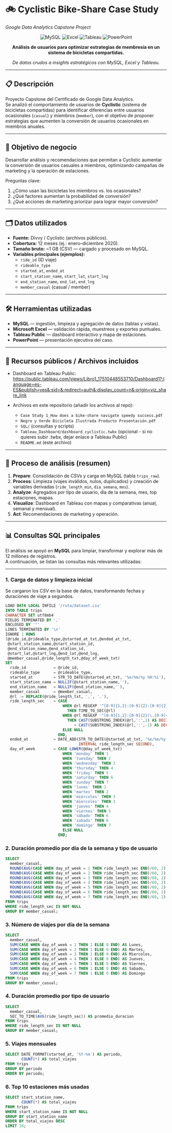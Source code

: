 # 🚲 Cyclistic Bike-Share Case Study  
*Google Data Analytics Capstone Project*  

<div align="center">

![MySQL](https://img.shields.io/badge/MySQL-4479A1?logo=mysql&logoColor=white)
![Excel](https://img.shields.io/badge/Excel-217346?logo=microsoft-excel&logoColor=white)
![Tableau](https://img.shields.io/badge/Tableau-E97627?logo=tableau&logoColor=white)
![PowerPoint](https://img.shields.io/badge/PowerPoint-FF6F00?logo=microsoft-powerpoint&logoColor=white)

**Análisis de usuarios para optimizar estrategias de membresía en un sistema de bicicletas compartidas.**

*De datos crudos a insights estratégicos con MySQL, Excel y Tableau.*

</div>

---

## 📋 Descripción  

Proyecto Capstone del Certificado de Google Data Analytics.  
Se analizó el comportamiento de usuarios de **Cyclistic** (sistema de bicicletas compartidas) para identificar diferencias entre usuarios ocasionales (`casual`) y miembros (`member`), con el objetivo de proponer estrategias que aumenten la conversión de usuarios ocasionales en miembros anuales.

---

## 🎯 Objetivo de negocio  

Desarrollar análisis y recomendaciones que permitan a Cyclistic aumentar la conversión de usuarios casuales a miembros, optimizando campañas de marketing y la operación de estaciones.

Preguntas clave:  
1. ¿Cómo usan las bicicletas los miembros vs. los ocasionales?  
2. ¿Qué factores aumentan la probabilidad de conversión?  
3. ¿Qué acciones de marketing priorizar para lograr mayor conversión?

---

## 🗂️ Datos utilizados  

- **Fuente:** Divvy / Cyclistic (archivos públicos).  
- **Cobertura:** 12 meses (ej.: enero–diciembre 2020).  
- **Tamaño bruto:** ~1 GB (CSV) — cargado y procesado en MySQL.  
- **Variables principales (ejemplos):**
  - `ride_id` (ID viaje)
  - `rideable_type`
  - `started_at`, `ended_at`
  - `start_station_name`, `start_lat`, `start_lng`
  - `end_station_name`, `end_lat`, `end_lng`
  - `member_casual` (casual / member)

---

## 🛠️ Herramientas utilizadas

- **MySQL** — ingestión, limpieza y agregación de datos (tablas y vistas).  
- **Microsoft Excel** — validación rápida, muestreos y exportes puntuales.  
- **Tableau Public** — dashboard interactivo y mapa de estaciones.  
- **PowerPoint** — presentación ejecutiva del caso.  

---

## 🔗 Recursos públicos / Archivos incluidos

- Dashboard en Tableau Public:  
  https://public.tableau.com/views/Libro1_17510448553710/Dashboard1?:language=es-ES&publish=yes&:sid=&:redirect=auth&:display_count=n&:origin=viz_share_link

- Archivos en este repositorio (añadir los archivos al repo):
  - `Case Study 1_How does a bike-share navigate speedy success.pdf`
  - `Negro y Verde Bicicleta Ilustrada Producto Presentación.pdf`
  - `SQL/` (consultas y scripts)
  - `Tableau_Dashboard/dashboard_cyclistic.twbx` (opcional - si no quieres subir .twbx, dejar enlace a Tableau Public)
  - `README.md` (este archivo)

---

## 🔄 Proceso de análisis (resumen)

1. **Prepare**: Consolidación de CSVs y carga en MySQL (tabla `trips_raw`).  
2. **Process**: Limpieza (viajes inválidos, nulos, duplicados) y creación de variables derivadas (`ride_length_min`, `dia_semana`, `mes`).  
3. **Analyze**: Agregados por tipo de usuario, día de la semana, mes, top estaciones, mapas.  
4. **Visualize**: Dashboard en Tableau con mapas y comparativas (anual, semanal y mensual).  
5. **Act**: Recomendaciones de marketing y operación.

---

## 📊 Consultas SQL principales

El análisis se apoyó en **MySQL** para limpiar, transformar y explorar más de 12 millones de registros.  
A continuación, se listan las consultas más relevantes utilizadas:

---

### 1. Carga de datos y limpieza inicial
Se cargaron los CSV en la base de datos, transformando fechas y duraciones de viaje a segundos.
```sql
LOAD DATA LOCAL INFILE '/ruta/dataset.csv'
INTO TABLE trips
CHARACTER SET utf8mb4
FIELDS TERMINATED BY ',' 
ENCLOSED BY '"'
LINES TERMINATED BY '\n'
IGNORE 1 ROWS
(@ride_id,@rideable_type,@started_at_txt,@ended_at_txt,
 @start_station_name,@start_station_id,
 @end_station_name,@end_station_id,
 @start_lat,@start_lng,@end_lat,@end_lng,
 @member_casual,@ride_length_txt,@day_of_week_txt)
SET
  ride_id            = @ride_id,
  rideable_type      = @rideable_type,
  started_at         = STR_TO_DATE(@started_at_txt, '%e/%m/%y %H:%i'),
  start_station_name = NULLIF(@start_station_name,''),
  end_station_name   = NULLIF(@end_station_name,''),
  member_casual      = @member_casual,
  @rl := REPLACE(@ride_length_txt, ',', '.'),
  ride_length_sec    = CASE
                         WHEN @rl REGEXP '^[0-9]{1,2}:[0-9]{2}:[0-9]{2}(\.[0-9]+)?$'
                           THEN TIME_TO_SEC(@rl)
                         WHEN @rl REGEXP '^[0-9]{1,2}:[0-9]{2}(\.[0-9]+)?$'
                           THEN CAST(SUBSTRING_INDEX(@rl,':',1) AS DECIMAL(10,3))*60
                              + CAST(SUBSTRING_INDEX(@rl,':',-1) AS DECIMAL(10,3))
                         ELSE NULL
                       END,
  ended_at           = DATE_ADD(STR_TO_DATE(@started_at_txt, '%e/%m/%y %H:%i'),
                                INTERVAL ride_length_sec SECOND),
  day_of_week        = CASE LOWER(@day_of_week_txt)
                         WHEN 'monday' THEN 1
                         WHEN 'tuesday' THEN 2
                         WHEN 'wednesday' THEN 3
                         WHEN 'thursday' THEN 4
                         WHEN 'friday' THEN 5
                         WHEN 'saturday' THEN 6
                         WHEN 'sunday' THEN 7
                         WHEN 'lunes' THEN 1
                         WHEN 'martes' THEN 2
                         WHEN 'miércoles' THEN 3
                         WHEN 'miercoles' THEN 3
                         WHEN 'jueves' THEN 4
                         WHEN 'viernes' THEN 5
                         WHEN 'sábado' THEN 6
                         WHEN 'sabado' THEN 6
                         WHEN 'domingo' THEN 7
                         ELSE NULL
                       END;
```
### 2. Duración promedio por día de la semana y tipo de usuario
```sql
SELECT
  member_casual,
  ROUND(AVG(CASE WHEN day_of_week = 1 THEN ride_length_sec END)/60, 2) AS Lunes,
  ROUND(AVG(CASE WHEN day_of_week = 2 THEN ride_length_sec END)/60, 2) AS Martes,
  ROUND(AVG(CASE WHEN day_of_week = 3 THEN ride_length_sec END)/60, 2) AS Miercoles,
  ROUND(AVG(CASE WHEN day_of_week = 4 THEN ride_length_sec END)/60, 2) AS Jueves,
  ROUND(AVG(CASE WHEN day_of_week = 5 THEN ride_length_sec END)/60, 2) AS Viernes,
  ROUND(AVG(CASE WHEN day_of_week = 6 THEN ride_length_sec END)/60, 2) AS Sabado,
  ROUND(AVG(CASE WHEN day_of_week = 7 THEN ride_length_sec END)/60, 2) AS Domingo
FROM trips
WHERE ride_length_sec IS NOT NULL
GROUP BY member_casual;
```
### 3. Número de viajes por día de la semana
```sql
SELECT
  member_casual,
  SUM(CASE WHEN day_of_week = 1 THEN 1 ELSE 0 END) AS Lunes,
  SUM(CASE WHEN day_of_week = 2 THEN 1 ELSE 0 END) AS Martes,
  SUM(CASE WHEN day_of_week = 3 THEN 1 ELSE 0 END) AS Miercoles,
  SUM(CASE WHEN day_of_week = 4 THEN 1 ELSE 0 END) AS Jueves,
  SUM(CASE WHEN day_of_week = 5 THEN 1 ELSE 0 END) AS Viernes,
  SUM(CASE WHEN day_of_week = 6 THEN 1 ELSE 0 END) AS Sabado,
  SUM(CASE WHEN day_of_week = 7 THEN 1 ELSE 0 END) AS Domingo
FROM trips
GROUP BY member_casual;
```
### 4. Duración promedio por tipo de usuario
```sql
SELECT 
  member_casual,
  SEC_TO_TIME(AVG(ride_length_sec)) AS promedio_duracion
FROM trips
WHERE ride_length_sec IS NOT NULL
GROUP BY member_casual;
```
### 5. Viajes mensuales
```sql
SELECT DATE_FORMAT(started_at, '%Y-%m') AS periodo,
       COUNT(*) AS total_viajes
FROM trips
GROUP BY periodo
ORDER BY periodo;
```
### 6. Top 10 estaciones más usadas
```sql
SELECT start_station_name,
       COUNT(*) AS total_viajes
FROM trips
WHERE start_station_name IS NOT NULL
GROUP BY start_station_name
ORDER BY total_viajes DESC
LIMIT 10;
```
